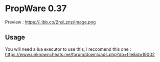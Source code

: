 # PropWare 0.37

Preview : https://i.ibb.co/2nxLznz/image.png

## Usage 
You will need a lua executor to use this, I reccomend this one : https://www.unknowncheats.me/forum/downloads.php?do=file&id=19002
